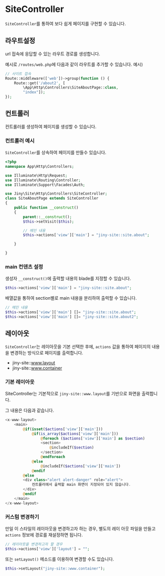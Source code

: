 # SiteController
`SiteController`를 통하여 보다 쉽게 페이지를 구현할 수 있습니다.

## 라우트설정
url 접속에 응답할 수 있는 라우트 경로를 생성합니다.

예시로 `/routes/web.php`에 다음과 같이 라우트를 추가할 수 있습니다.
예시)
```php
// 사이트 접속
Route::middleware(['web'])->group(function () {
    Route::get('/about2', [
        \App\Http\Controllers\SiteAboutPage::class,
        "index"]);
});
```

## 컨트롤러
컨트롤러를 생성하여 페이지를 생성할 수 있습니다.

### 컨트롤러 예시
`SiteController`를 상속하여 페이지를 만들수 있습니다.
```php
<?php
namespace App\Http\Controllers;

use Illuminate\Http\Request;
use Illuminate\Routing\Controller;
use Illuminate\Support\Facades\Auth;

use Jiny\Site\Http\Controllers\SiteController;
class SiteAboutPage extends SiteController
{
    public function __construct()
    {
        parent::__construct();
        $this->setVisit($this);

        // 메인 내용
        $this->actions['view']['main'] = "jiny-site::site.about";

    }

}
```

### main 컨덴츠 설정

생성자 `__construct()`에 출력할 내용의 blade를 지정할 수 있습니다.
```php
$this->actions['view']['main'] = "jiny-site::site.about";
```

배열값을 통하여 section별로 main 내용을 분리하여 출력할 수 있습니다.

```php
// 메인 내용
$this->actions['view']['main'] []= "jiny-site::site.about";
$this->actions['view']['main'] []= "jiny-site::site.about2";
```


## 레이아웃
`SiteController`는 레이아웃을 기본 선택한 후에, `actions` 값을 통하여 페이지의 내용을 변경하는 방식으로 페이지를 출력합니다.

* jiny-site::www.layout
* jiny-site::www.container

### 기본 레이아웃
SiteController는 기본적으로 `jiny-site::www.layout`를 기반으로 화면을 출력합니다. 

그 내용은 다음과 같습니다.
```php
<x-www-layout>
    <main>
        @if(isset($actions['view']['main']))
            @if(is_array($actions['view']['main']))
                @foreach ($actions['view']['main'] as $section)
                <section>
                    @includeIf($section)
                </section>
                @endforeach
            @else
                @includeIf($actions['view']['main'])
            @endif
        @else
        <div class="alert alert-danger" role="alert">
            컨트롤러에서 출력할 main 화면이 지정되어 있지 않습니다.
        </div>
        @endif
    </main>
</x-www-layout>
```

### 커스텀 변경하기
만일 이 스타일의 레이아웃을 변경하고자 하는 경우, 별도의 레이 아웃 파일을 만들고 `actions` 정보에 경로를 재설정하면 됩니다.

```php
// 레이아웃을 변경하고자 할 경우
$this->actions['view']['layout'] = "";
```

또는 `setLayout()` 메소드를 이용하여 변경할 수도 있습니다.

```php
$this->setLayout("jiny-site::www.container");
```

